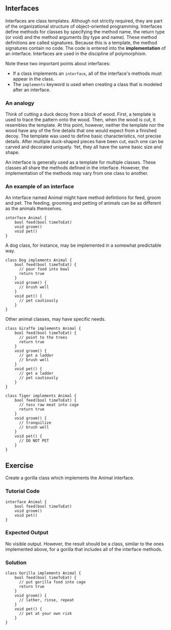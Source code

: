 Interfaces
----------

Interfaces are class templates. Although not strictly required, they are part of the organizational structure of object-oriented programming. Interfaces define methods for classes by specifying the method name, the return type (or void) and the method arguments (by type and name). These method definitions are called signatures. Because this is a template, the method signatures contain no code. The code is entered into the **implementation** of an interface. Interfaces are used in the discipline of polymorphism.

Note these two important points about interfaces:

-  If a class implements an `interface`, all of the interface's methods must appear in the class.
-  The `implements` keyword is used when creating a class that is modeled after an interface.

### An analogy

Think of cutting a duck decoy from a block of wood. First, a template is used to trace the pattern onto the wood. Then, when the wood is cut, it resembles the template. At this point, however, neither the template nor the wood have any of the fine details that one would expect from a finished decoy. The template was used to define basic characteristics, not precise details. After multiple duck-shaped pieces have been cut, each one can be carved and decorated uniquely. Yet, they all have the same basic size and shape.

An interface is generally used as a template for multiple classes. These classes all share the methods defined in the interface. However, the implementation of the methods may vary from one class to another.

### An example of an interface

An interface named Animal might have method defintions for feed, groom and pet. The feeding, grooming and petting of animals can be as different as the animals themselves.

    interface Animal {
        bool feed(bool timeToEat)
        void groom()
        void pet()
    }

A dog class, for instance, may be implemented in a somewhat predictable way.

    class Dog implements Animal {
        bool feed(bool timeToEat) {
          // pour food into bowl
          return true
        }
        void groom() {
          // brush well
        }
        void pet() {
          // pet cautiously
        }
    }

Other animal classes, may have specific needs.

    class Giraffe implements Animal {
        bool feed(bool timeToEat) {
          // point to the trees 
          return true
        }
        void groom() {
          // get a ladder
          // brush well
        }
        void pet() {
          // get a ladder
          // pet cautiously
        }
    }

    class Tiger implements Animal {
        bool feed(bool timeToEat) {
          // toss raw meat into cage
          return true
        }
        void groom() {
          // tranquilize
          // brush well
        }
        void pet() {
          // DO NOT PET
        }
    }

Exercise
--------
Create a gorilla class which implements the Animal interface.

### Tutorial Code

    interface Animal {
        bool feed(bool timeToEat)
        void groom()
        void pet()
    }

### Expected Output

  No visible output. However, the result should be a class, similar to the ones implemented above, for a gorilla that includes all of the interface methods.

### Solution

    class Gorilla implements Animal {
        bool feed(bool timeToEat) {
          // put gorilla food into cage
          return true
        }
        void groom() {
          // lather, rinse, repeat
        }
        void pet() {
          // pet at your own risk
        }
    }  
